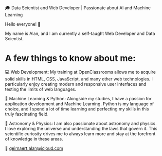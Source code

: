 🎓 Data Scientist and Web Developer | Passionate about AI and Machine Learning

Hello everyone! 👋

My name is Alan, and I am currently a self-taught Web Developer and Data Scientist.

# A few things to know about me:

💻 Web Development: My training at OpenClassrooms allows me to acquire solid skills in HTML, CSS, JavaScript, and many other web technologies. I particularly enjoy creating modern and responsive user interfaces and testing the limits of web languages.

🧠 Machine Learning & Python: Alongside my studies, I have a passion for application development and Machine Learning. Python is my language of choice, and I spend a lot of time learning and perfecting my skills in this truly fascinating field.

🌌 Astronomy & Physics: I am also passionate about astronomy and physics. I love exploring the universe and understanding the laws that govern it. This scientific curiosity drives me to always learn more and stay at the forefront of knowledge in these areas.

📧 geirnaert.alan@icloud.com
